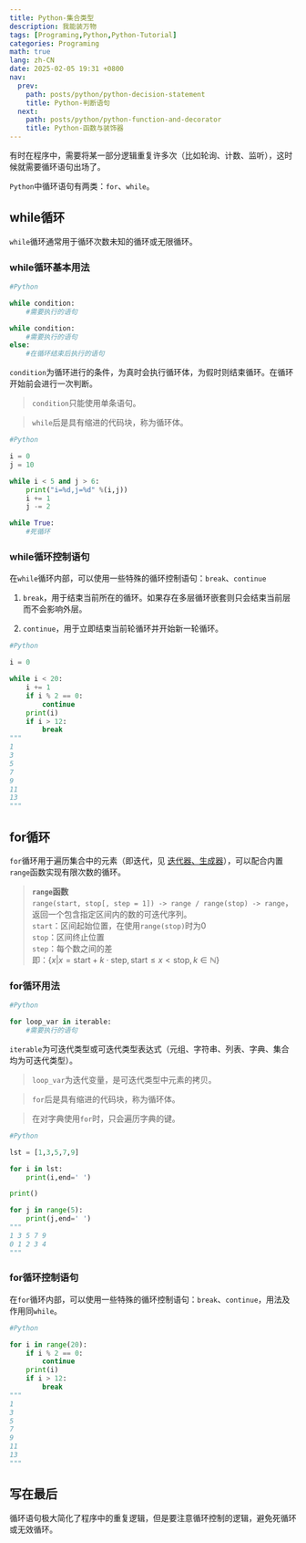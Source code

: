 ```yaml
---
title: Python-集合类型
description: 我能装万物
tags: [Programing,Python,Python-Tutorial]
categories: Programing
math: true
lang: zh-CN
date: 2025-02-05 19:31 +0800
nav:
  prev:
    path: posts/python/python-decision-statement
    title: Python-判断语句
  next:
    path: posts/python/python-function-and-decorator
    title: Python-函数与装饰器
--- 
```


有时在程序中，需要将某一部分逻辑重复许多次（比如轮询、计数、监听），这时候就需要循环语句出场了。

`Python`中循环语句有两类：`for`、`while`。

## while循环

`while`循环通常用于循环次数未知的循环或无限循环。

### while循环基本用法

```python
#Python

while condition:
    #需要执行的语句

while condition:
    #需要执行的语句
else:
    #在循环结束后执行的语句
```

`condition`为循环进行的条件，为真时会执行循环体，为假时则结束循环。在循环开始前会进行一次判断。

> `condition`只能使用单条语句。

> `while`后是具有缩进的代码块，称为循环体。

```python
#Python

i = 0
j = 10

while i < 5 and j > 6:
    print("i=%d,j=%d" %(i,j))
    i += 1
    j -= 2

while True:
    #死循环

```

### while循环控制语句

在`while`循环内部，可以使用一些特殊的循环控制语句：`break`、`continue`

1. `break`，用于结束当前所在的循环。如果存在多层循环嵌套则只会结束当前层而不会影响外层。

2. `continue`，用于立即结束当前轮循环并开始新一轮循环。

```python
#Python

i = 0

while i < 20:
    i += 1
    if i % 2 == 0:
        continue
    print(i)
    if i > 12:
        break
"""
1
3
5
7
9
11
13
"""
```

## for循环

`for`循环用于遍历集合中的元素（即迭代，见 [迭代器、生成器](../python-iterator-and-generator)），可以配合内置`range`函数实现有限次数的循环。

> **`range`函数**<br>`range(start, stop[, step = 1]) -> range / range(stop) -> range`，返回一个包含指定区间内的数的可迭代序列。<br>
> `start`：区间起始位置，在使用`range(stop)`时为0<br>`stop`：区间终止位置<br>`step`：每个数之间的差<br>即：$\left \{x|x = \text{start} + k \cdot \text{step},\text{start} \leq x < \text{stop},k \in \mathbb{N} \right \}$

### for循环用法

```python
#Python

for loop_var in iterable:
    #需要执行的语句
```

`iterable`为可迭代类型或可迭代类型表达式（元组、字符串、列表、字典、集合均为可迭代类型）。

> `loop_var`为迭代变量，是可迭代类型中元素的拷贝。

> `for`后是具有缩进的代码块，称为循环体。

> 在对字典使用`for`时，只会遍历字典的键。

```python
#Python

lst = [1,3,5,7,9]

for i in lst:
    print(i,end=' ')

print()

for j in range(5):
    print(j,end=' ')
"""
1 3 5 7 9 
0 1 2 3 4 
"""
```

### for循环控制语句

在`for`循环内部，可以使用一些特殊的循环控制语句：`break`、`continue`，用法及作用同`while`。

```python
#Python

for i in range(20):
    if i % 2 == 0:
        continue
    print(i)
    if i > 12:
        break
"""
1
3
5
7
9
11
13
"""
```

## 写在最后

循环语句极大简化了程序中的重复逻辑，但是要注意循环控制的逻辑，避免死循环或无效循环。
